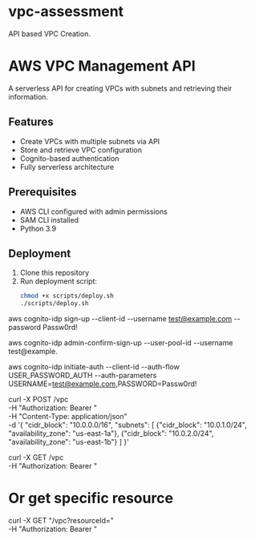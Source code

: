 # vpc-assessment
API based VPC Creation.
# AWS VPC Management API

A serverless API for creating VPCs with subnets and retrieving their information.

## Features

- Create VPCs with multiple subnets via API
- Store and retrieve VPC configuration
- Cognito-based authentication
- Fully serverless architecture

## Prerequisites

- AWS CLI configured with admin permissions
- SAM CLI installed
- Python 3.9

## Deployment

1. Clone this repository
2. Run deployment script:
   ```bash
   chmod +x scripts/deploy.sh
   ./scripts/deploy.sh


aws cognito-idp sign-up --client-id <UserPoolClientId> --username test@example.com --password Passw0rd!

aws cognito-idp admin-confirm-sign-up --user-pool-id <UserPoolId> --username test@example.

aws cognito-idp initiate-auth --client-id <UserPoolClientId> --auth-flow USER_PASSWORD_AUTH --auth-parameters USERNAME=test@example.com,PASSWORD=Passw0rd!

curl -X POST <ApiUrl>/vpc \
  -H "Authorization: Bearer <IdToken>" \
  -H "Content-Type: application/json" \
  -d '{
    "cidr_block": "10.0.0.0/16",
    "subnets": [
      {"cidr_block": "10.0.1.0/24", "availability_zone": "us-east-1a"},
      {"cidr_block": "10.0.2.0/24", "availability_zone": "us-east-1b"}
    ]
  }'

curl -X GET <ApiUrl>/vpc \
  -H "Authorization: Bearer <IdToken>"

# Or get specific resource

curl -X GET "<ApiUrl>/vpc?resourceId=<resourceId>" \
  -H "Authorization: Bearer <IdToken>"